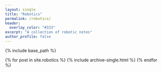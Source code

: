 ```yaml
---
layout: single
title: "Robotics"
permalink: /robotics/
header:
  overlay_color: "#333"
excerpt: "A collection of robotic notes"
author_profile: false
---
```


{% include base_path %}

{% for post in site.robotics %}
  {% include archive-single.html %}
{% endfor %}
